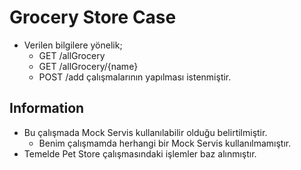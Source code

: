 # Grocery Store Case

* Verilen bilgilere yönelik;
  * GET /allGrocery  
  * GET /allGrocery/{name}
  * POST /add
çalışmalarının yapılması istenmiştir.

## Information

* Bu çalışmada Mock Servis kullanılabilir olduğu belirtilmiştir.
  * Benim çalışmamda herhangi bir Mock Servis kullanılmamıştır.
* Temelde Pet Store çalışmasındaki işlemler baz alınmıştır.    
